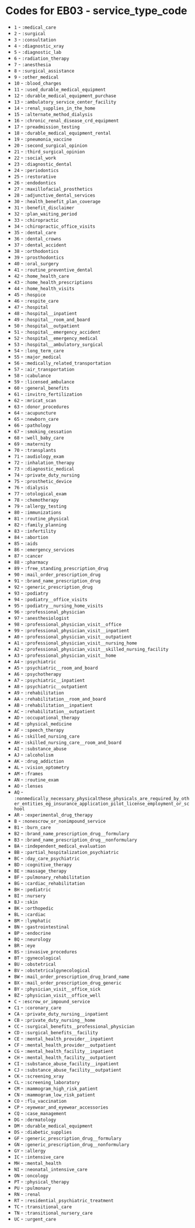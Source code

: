 # Codes for EB03 - service_type_code
* `1` - `:medical_care`
* `2` - `:surgical`
* `3` - `:consultation`
* `4` - `:diagnostic_xray`
* `5` - `:diagnostic_lab`
* `6` - `:radiation_therapy`
* `7` - `:anesthesia`
* `8` - `:surgical_assistance`
* `9` - `:other_medical`
* `10` - `:blood_charges`
* `11` - `:used_durable_medical_equipment`
* `12` - `:durable_medical_equipment_purchase`
* `13` - `:ambulatory_service_center_facility`
* `14` - `:renal_supplies_in_the_home`
* `15` - `:alternate_method_dialysis`
* `16` - `:chronic_renal_disease_crd_equipment`
* `17` - `:preadmission_testing`
* `18` - `:durable_medical_equipment_rental`
* `19` - `:pneumonia_vaccine`
* `20` - `:second_surgical_opinion`
* `21` - `:third_surgical_opinion`
* `22` - `:social_work`
* `23` - `:diagnostic_dental`
* `24` - `:periodontics`
* `25` - `:restorative`
* `26` - `:endodontics`
* `27` - `:maxillofacial_prosthetics`
* `28` - `:adjunctive_dental_services`
* `30` - `:health_benefit_plan_coverage`
* `31` - `:benefit_disclaimer`
* `32` - `:plan_waiting_period`
* `33` - `:chiropractic`
* `34` - `:chiropractic_office_visits`
* `35` - `:dental_care`
* `36` - `:dental_crowns`
* `37` - `:dental_accident`
* `38` - `:orthodontics`
* `39` - `:prosthodontics`
* `40` - `:oral_surgery`
* `41` - `:routine_preventive_dental`
* `42` - `:home_health_care`
* `43` - `:home_health_prescriptions`
* `44` - `:home_health_visits`
* `45` - `:hospice`
* `46` - `:respite_care`
* `47` - `:hospital`
* `48` - `:hospital__inpatient`
* `49` - `:hospital__room_and_board`
* `50` - `:hospital__outpatient`
* `51` - `:hospital__emergency_accident`
* `52` - `:hospital__emergency_medical`
* `53` - `:hospital__ambulatory_surgical`
* `54` - `:long_term_care`
* `55` - `:major_medical`
* `56` - `:medically_related_transportation`
* `57` - `:air_transportation`
* `58` - `:cabulance`
* `59` - `:licensed_ambulance`
* `60` - `:general_benefits`
* `61` - `:invitro_fertilization`
* `62` - `:mricat_scan`
* `63` - `:donor_procedures`
* `64` - `:acupuncture`
* `65` - `:newborn_care`
* `66` - `:pathology`
* `67` - `:smoking_cessation`
* `68` - `:well_baby_care`
* `69` - `:maternity`
* `70` - `:transplants`
* `71` - `:audiology_exam`
* `72` - `:inhalation_therapy`
* `73` - `:diagnostic_medical`
* `74` - `:private_duty_nursing`
* `75` - `:prosthetic_device`
* `76` - `:dialysis`
* `77` - `:otological_exam`
* `78` - `:chemotherapy`
* `79` - `:allergy_testing`
* `80` - `:immunizations`
* `81` - `:routine_physical`
* `82` - `:family_planning`
* `83` - `:infertility`
* `84` - `:abortion`
* `85` - `:aids`
* `86` - `:emergency_services`
* `87` - `:cancer`
* `88` - `:pharmacy`
* `89` - `:free_standing_prescription_drug`
* `90` - `:mail_order_prescription_drug`
* `91` - `:brand_name_prescription_drug`
* `92` - `:generic_prescription_drug`
* `93` - `:podiatry`
* `94` - `:podiatry__office_visits`
* `95` - `:podiatry__nursing_home_visits`
* `96` - `:professional_physician`
* `97` - `:anesthesiologist`
* `98` - `:professional_physician_visit__office`
* `99` - `:professional_physician_visit__inpatient`
* `A0` - `:professional_physician_visit__outpatient`
* `A1` - `:professional_physician_visit__nursing_home`
* `A2` - `:professional_physician_visit__skilled_nursing_facility`
* `A3` - `:professional_physician_visit__home`
* `A4` - `:psychiatric`
* `A5` - `:psychiatric__room_and_board`
* `A6` - `:psychotherapy`
* `A7` - `:psychiatric__inpatient`
* `A8` - `:psychiatric__outpatient`
* `A9` - `:rehabilitation`
* `AA` - `:rehabilitation__room_and_board`
* `AB` - `:rehabilitation__inpatient`
* `AC` - `:rehabilitation__outpatient`
* `AD` - `:occupational_therapy`
* `AE` - `:physical_medicine`
* `AF` - `:speech_therapy`
* `AG` - `:skilled_nursing_care`
* `AH` - `:skilled_nursing_care__room_and_board`
* `AI` - `:substance_abuse`
* `AJ` - `:alcoholism`
* `AK` - `:drug_addiction`
* `AL` - `:vision_optometry`
* `AM` - `:frames`
* `AN` - `:routine_exam`
* `AO` - `:lenses`
* `AQ` - `:nonmedically_necessary_physicalthese_physicals_are_required_by_other_entities_eg_insurance_application_pilot_license_employment_or_school`
* `AR` - `:experimental_drug_therapy`
* `B` - `:nonescrow_or_nonimpound_service`
* `B1` - `:burn_care`
* `B2` - `:brand_name_prescription_drug__formulary`
* `B3` - `:brand_name_prescription_drug__nonformulary`
* `BA` - `:independent_medical_evaluation`
* `BB` - `:partial_hospitalization_psychiatric`
* `BC` - `:day_care_psychiatric`
* `BD` - `:cognitive_therapy`
* `BE` - `:massage_therapy`
* `BF` - `:pulmonary_rehabilitation`
* `BG` - `:cardiac_rehabilitation`
* `BH` - `:pediatric`
* `BI` - `:nursery`
* `BJ` - `:skin`
* `BK` - `:orthopedic`
* `BL` - `:cardiac`
* `BM` - `:lymphatic`
* `BN` - `:gastrointestinal`
* `BP` - `:endocrine`
* `BQ` - `:neurology`
* `BR` - `:eye`
* `BS` - `:invasive_procedures`
* `BT` - `:gynecological`
* `BU` - `:obstetrical`
* `BV` - `:obstetricalgynecological`
* `BW` - `:mail_order_prescription_drug_brand_name`
* `BX` - `:mail_order_prescription_drug_generic`
* `BY` - `:physician_visit__office_sick`
* `BZ` - `:physician_visit__office_well`
* `C` - `:escrow_or_impound_service`
* `C1` - `:coronary_care`
* `CA` - `:private_duty_nursing__inpatient`
* `CB` - `:private_duty_nursing__home`
* `CC` - `:surgical_benefits__professional_physician`
* `CD` - `:surgical_benefits__facility`
* `CE` - `:mental_health_provider__inpatient`
* `CF` - `:mental_health_provider__outpatient`
* `CG` - `:mental_health_facility__inpatient`
* `CH` - `:mental_health_facility__outpatient`
* `CI` - `:substance_abuse_facility__inpatient`
* `CJ` - `:substance_abuse_facility__outpatient`
* `CK` - `:screening_xray`
* `CL` - `:screening_laboratory`
* `CM` - `:mammogram_high_risk_patient`
* `CN` - `:mammogram_low_risk_patient`
* `CO` - `:flu_vaccination`
* `CP` - `:eyewear_and_eyewear_accessories`
* `CQ` - `:case_management`
* `DG` - `:dermatology`
* `DM` - `:durable_medical_equipment`
* `DS` - `:diabetic_supplies`
* `GF` - `:generic_prescription_drug__formulary`
* `GN` - `:generic_prescription_drug__nonformulary`
* `GY` - `:allergy`
* `IC` - `:intensive_care`
* `MH` - `:mental_health`
* `NI` - `:neonatal_intensive_care`
* `ON` - `:oncology`
* `PT` - `:physical_therapy`
* `PU` - `:pulmonary`
* `RN` - `:renal`
* `RT` - `:residential_psychiatric_treatment`
* `TC` - `:transitional_care`
* `TN` - `:transitional_nursery_care`
* `UC` - `:urgent_care`
